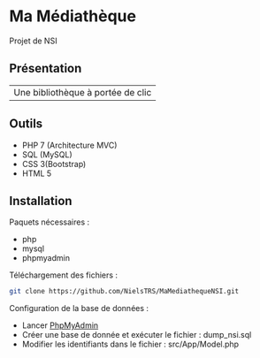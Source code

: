 # Ma Médiathèque

Projet de NSI

## Présentation

<table>
<tr>
<td>
Une bibliothèque à portée de clic
</tr>
</table>

## Outils

* PHP 7 (Architecture MVC)
* SQL (MySQL)
* CSS 3(Bootstrap)
* HTML 5

## Installation

Paquets nécessaires :

* php
* mysql
* phpmyadmin

Téléchargement des fichiers :

``` bash 
git clone https://github.com/NielsTRS/MaMediathequeNSI.git
```

Configuration de la base de données :

* Lancer [PhpMyAdmin](http://127.0.0.1/phpmyadmin)
* Créer une base de donnée et exécuter le fichier : dump_nsi.sql
* Modifier les identifiants dans le fichier : src/App/Model.php

